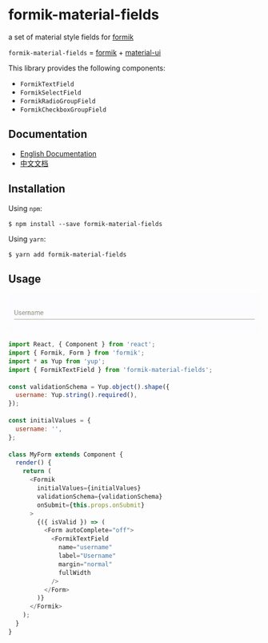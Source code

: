 # formik-material-fields

a set of material style fields for [formik](https://github.com/jaredpalmer/formik)

`formik-material-fields` = [formik](https://github.com/jaredpalmer/formik) + [material-ui](https://github.com/mui-org/material-ui)

This library provides the following components:

- `FormikTextField`
- `FormikSelectField`
- `FormikRadioGroupField`
- `FormikCheckboxGroupField`

## Documentation

- [English Documentation](./docs/en_US/)
- [中文文档](./docs/zh_CN/)

## Installation

Using `npm`:

```
$ npm install --save formik-material-fields
```

Using `yarn`:

```
$ yarn add formik-material-fields
```

## Usage

<p align="center">
  <img src="./media/FormikTextField.gif" alt="FormikTextField" />
</p>

```js
import React, { Component } from 'react';
import { Formik, Form } from 'formik';
import * as Yup from 'yup';
import { FormikTextField } from 'formik-material-fields';

const validationSchema = Yup.object().shape({
  username: Yup.string().required(),
});

const initialValues = {
  username: '',
};

class MyForm extends Component {
  render() {
    return (
      <Formik
        initialValues={initialValues}
        validationSchema={validationSchema}
        onSubmit={this.props.onSubmit}
      >
        {({ isValid }) => (
          <Form autoComplete="off">
            <FormikTextField
              name="username"
              label="Username"
              margin="normal"
              fullWidth
            />
          </Form>
        )}
      </Formik>
    );
  }
}

```